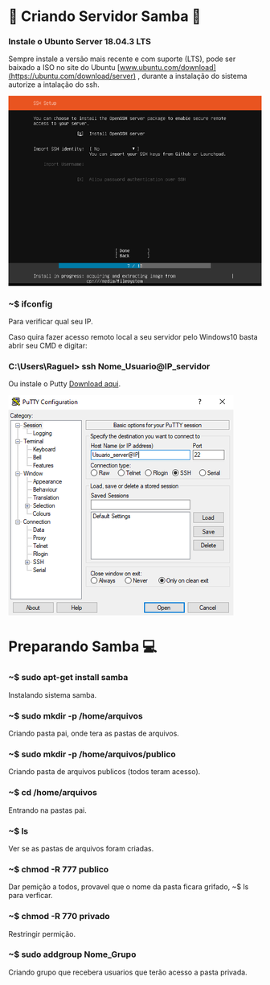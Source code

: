 # :file_folder: Criando Servidor Samba :file_folder:

### Instale o Ubunto Server 18.04.3 LTS  
Sempre instale a versão mais recente e com suporte (LTS), pode ser baixado a ISO no site do Ubuntu [www.ubuntu.com/download](https://ubuntu.com/download/server) , durante a instalação do sistema autorize a intalação do ssh.

![SSH_install.PNG](https://github.com/CaioFranzo/Server_Samba/blob/master/SSH_install.PNG?raw=true)  


### ~$ ifconfig  
Para verificar qual seu IP.

Caso quira fazer acesso remoto local a seu servidor pelo Windows10 basta abrir seu CMD e digitar:  
### C:\Users\Raguel> ssh Nome_Usuario@IP_servidor  

Ou instale o Putty [Download aqui](https://www.ssh.com/ssh/putty/download).  
  
![Putty.PNG](https://github.com/CaioFranzo/Server_Samba/blob/master/Putty.PNG?raw=true)  

# Preparando Samba :computer:

### ~$ sudo apt-get install samba  
Instalando sistema samba.

### ~$ sudo mkdir -p /home/arquivos  
Criando pasta pai, onde tera as pastas de arquivos.  

### ~$ sudo mkdir -p /home/arquivos/publico  
Criando pasta de arquivos publicos (todos teram acesso).  

### ~$ cd /home/arquivos  
Entrando na pastas pai.

### ~$ ls
Ver se as pastas de arquivos foram criadas.

### ~$ chmod -R 777 publico  
Dar pemição a todos, provavel que o nome da pasta ficara grifado, ~$ ls para verficar.

### ~$ chmod -R 770 privado
Restringir permição.  

### ~$ sudo addgroup Nome_Grupo
Criando grupo que recebera usuarios que terão acesso a pasta privada.



